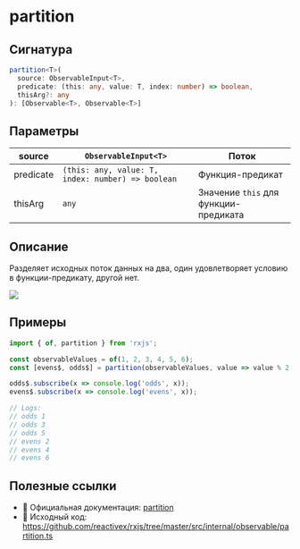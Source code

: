 # partition

## Сигнатура

```ts
partition<T>(
  source: ObservableInput<T>,
  predicate: (this: any, value: T, index: number) => boolean,
  thisArg?: any
): [Observable<T>, Observable<T>]
```

## Параметры

| source | `ObservableInput<T>` | Поток |
|---|---|--|
| predicate | `(this: any, value: T, index: number) => boolean` | Функция-предикат |
| thisArg | `any` | Значение `this` для функции-предиката |

## Описание

Разделяет исходных поток данных на два, один удовлетворяет условию в функции-предикату, другой нет.

![](https://rxjs.dev/assets/images/marble-diagrams/partition.png)

## Примеры

```ts
import { of, partition } from 'rxjs';

const observableValues = of(1, 2, 3, 4, 5, 6);
const [evens$, odds$] = partition(observableValues, value => value % 2 === 0);

odds$.subscribe(x => console.log('odds', x));
evens$.subscribe(x => console.log('evens', x));

// Logs:
// odds 1
// odds 3
// odds 5
// evens 2
// evens 4
// evens 6
```

## Полезные ссылки

- 📰 Официальная документация: [partition](https://rxjs.dev/api/index/function/partition)
- 📁 Исходный код: https://github.com/reactivex/rxjs/tree/master/src/internal/observable/partition.ts
